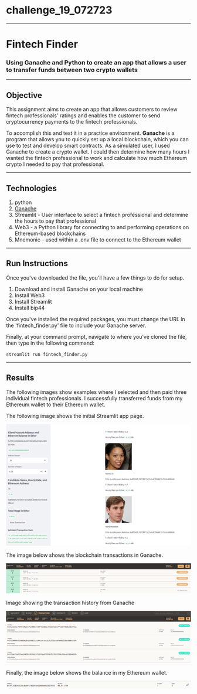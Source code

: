 # challenge_19_072723
---
# Fintech Finder 
### Using Ganache and Python to create an app that allows a user to transfer funds between two crypto wallets
---
## Objective

This assignment aims to create an app that allows customers to review fintech professionals' ratings and enables the customer to send cryptocurrency payments to the fintech professionals.

To accomplish this and test it in a practice environment. **Ganache** is a program that allows you to quickly set up a local blockchain, which you can use to test and develop smart contracts. As a simulated user, I used Ganache to create a crypto wallet. I could then determine how many hours I wanted the fintech professional to work and calculate how much Ethereum crypto I needed to pay that professional.

---
## Technologies
1. python
2. [Ganache](https://trufflesuite.com/ganache/)
3. Streamlit - User interface to select a fintech professional and determine the hours to pay that professional
4. Web3 - a Python library for connecting to and performing operations on Ethereum-based blockchains
5. Mnemonic - used within a .env file to connect to the Ethereum wallet

---
## Run Instructions
Once you've downloaded the file, you'll have a few things to do for setup.

1. Download and install Ganache on your local machine
2. Install Web3 
3. Install Streamlit
4. Install bip44 

Once you've installed the required packages, you must change the URL in the 'fintech_finder.py' file to include your Ganache server. 

Finally, at your command prompt, navigate to where you've cloned the file, then type in the following command:
```
streamlit run fintech_finder.py
```
---
## Results

The following images show examples where I selected and then paid three individual fintech professionals. I successfully transferred funds from my Ethereum wallet to their Ethereum wallet. 

The following image shows the initial Streamlit app page.

![streamlit_image](./Starter_Code/Images/streamlit_transaction.png)

The image below shows the blockchain transactions in Ganache.

![ganache_blockchain_transaction](./Starter_Code/Images/gnache_blockchain.png)

Image showing the transaction history from Ganache

![ganache_transaction_history](./Starter_Code/Images/gnache_transactions.png)

Finally, the image below shows the balance in my Ethereum wallet.

![ganache_account](./Starter_Code/Images/gnache_account.png)
